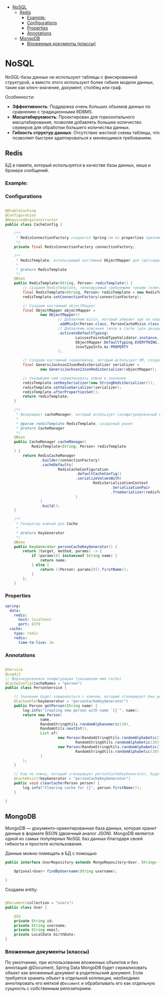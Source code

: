 <!-- TOC -->
* [NoSQL](#nosql)
  * [Redis](#redis)
    * [Example:](#example-)
    * [Configurations](#configurations)
    * [Properties](#properties)
    * [Annotations](#annotations)
  * [MongoDB](#mongodb)
    * [Вложенные документы (классы)](#вложенные-документы--классы-)
<!-- TOC -->

# NoSQL

NoSQL-базы данных не используют таблицы с фиксированной структурой, а вместо этого используют более гибкие модели
данных, такие как ключ-значение, документ, столбец или граф.

Особенности:

- **Эффективность**: Поддержка очень больших объемов данных по сравнению с традиционными RDBMS.
- **Масштабируемость**: Проектирован для горизонтального масштабирования, позволяя добавлять большее количество серверов
  для обработки большего количества данных.
- **Гибкость структур данных**: Отсутствие жесткой схемы таблицы, что позволяет быстрее адаптироваться к меняющимся
  требованиям.

## Redis

БД в памяти, который используется в качестве базы данных, кеша и брокера сообщений.

### Example:

### Configurations

```java

@EnableCaching
@Configuration
@RequiredArgsConstructor
public class CacheConfig {

    /**
     * RedisConnectionFactory создается Spring'ом из properties приложения
     */
    private final RedisConnectionFactory connectionFactory;

    /**
     * RedisTemplate, использующий кастомный ObjectMapper для (де)сериализации
     *
     * @return RedisTemplate
     */
    @Bean
    public RedisTemplate<String, Person> redisTemplate() {
        // Создаем RedisTemplate, типизируемый требуемыми типами (ключ, значение)
        final RedisTemplate<String, Person> redisTemplate = new RedisTemplate<>();
        redisTemplate.setConnectionFactory(connectionFactory);

        // Создаем кастомный objectMapper
        final ObjectMapper objectMapper =
                new ObjectMapper()
                        // Добавляем mixin, который убирает age из кэша
                        .addMixIn(Person.class, PersonCacheMixin.class)
                        // Добавляем описания типов в Cache (для десериализации)
                        .activateDefaultTyping(
                                LaissezFaireSubTypeValidator.instance,
                                ObjectMapper.DefaultTyping.EVERYTHING,
                                JsonTypeInfo.As.PROPERTY
                        );

        // Создаем кастомный сериалайзер, который использует OM, созданный выше
        final GenericJackson2JsonRedisSerializer serializer =
                new GenericJackson2JsonRedisSerializer(objectMapper);

        // Указываем чем сериализовать ключи и значения
        redisTemplate.setKeySerializer(new StringRedisSerializer());
        redisTemplate.setValueSerializer(serializer);
        redisTemplate.afterPropertiesSet();
        return redisTemplate;
    }

    /**
     * Возвращает cacheManager, который использует сконфигурированный redisTemplate для кэширования
     *
     * @param redisTemplate RedisTemplate, созданный ранее
     * @return CacheManager
     */
    @Bean
    public CacheManager cacheManager(
            RedisTemplate<String, Person> redisTemplate
    ) {
        return RedisCacheManager
                .builder(connectionFactory)
                .cacheDefaults(
                        RedisCacheConfiguration
                                .defaultCacheConfig()
                                .serializeValuesWith(
                                        RedisSerializationContext
                                                .SerializationPair
                                                .fromSerializer(redisTemplate.getValueSerializer())
                                )
                )
                .build();
    }

    /**
     * Генератор ключей для Cache
     *
     * @return KeyGenerator
     */
    @Bean
    public KeyGenerator personCacheKeyGenerator() {
        return (target, method, params) -> {
            if (params[0] instanceof String name) {
                return name;
            } else {
                return ((Person) params[0]).firstName();
            }
        };
    }
```

### Properties

```yaml
spring:
  data:
    redis:
      host: localhost
      port: 6379
  cache:
    type: redis
    redis:
      time-to-live: 1m
```

### Annotations

```java

@Service
@Log4j2
// Верхнеуровневая конфигурация (указываем имя cache)
@CacheConfig(cacheNames = "person")
public class PersonService {

    // Значение будет кэшироваться с ключом, который сгенерирует бин personCacheKeyGenerator
    @Cacheable(keyGenerator = "personCacheKeyGenerator")
    public Person getPerson(String name) {
        log.info("creating new person with name `{}`", name);
        return new Person(
                name,
                RandomStringUtils.randomAlphanumeric(20),
                RandomUtils.nextInt(),
                List.of(
                        new Person(RandomStringUtils.randomAlphabetic(10),
                                RandomStringUtils.randomAlphabetic(20), RandomUtils.nextInt()),
                        new Person(RandomStringUtils.randomAlphabetic(10),
                                RandomStringUtils.randomAlphabetic(20), RandomUtils.nextInt())
                )
        );
    }

    // Кэш по ключу, который сгенерирует personCacheKeyGenerator, будет инвалидирован
    @CacheEvict(keyGenerator = "personCacheKeyGenerator")
    public void clearCache(Person person) {
        log.info("Clearing cache for {}", person.firstName());
    }

}
```

## MongoDB

MongoDB — документо-ориентированная база данных, которая хранит данные в формате BSON (двоичный аналог JSON). MongoDB
является одной из самых популярных NoSQL баз данных благодаря своей гибкости и простоте использования.

Данные можно помещать в БД с помощью

```java
public interface UserRepository extends MongoRepository<User, String> {

    Optional<User> findByUsername(String username);

}
```

Создаем entity:

```java

@Document(collection = "users")
public class User {

    @Id
    private String id;
    private String username;
    private String email;
    private LocalDate birthDate;
}
```

### Вложенные документы (классы)

По умолчанию, при использовании вложенных объектов и без аннотаций @Document, Spring Data MongoDB будет сериализовать
объект как вложенный документ в родительский документ. Если требуется хранить объект в отдельной коллекции, необходимо
аннотировать его меткой `@Document` и обрабатывать его как отдельную сущность с собственным репозиторием.